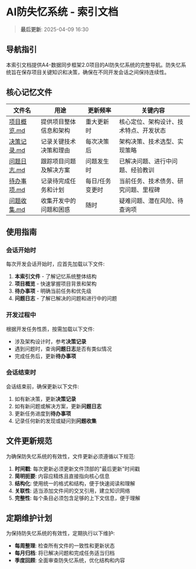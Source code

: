 # AI防失忆系统 - 索引文档

> **最后更新**: 2025-04-09 16:30

## 导航指引

本索引文档提供A4-数据同步框架2.0项目的AI防失忆系统的完整导航。防失忆系统旨在保存项目关键知识和决策，确保在不同开发会话之间保持连续性。

## 核心记忆文件

| 文件名 | 用途 | 更新频率 | 关键内容 |
|-------|------|---------|---------|
| [项目概览.md](项目概览.md) | 提供项目整体信息和架构 | 重大更新时 | 核心定位、架构设计、技术特点、开发状态 |
| [决策记录.md](决策记录.md) | 记录关键技术决策和理由 | 每次决策后 | 架构决策、技术选型、实现策略 |
| [问题日志.md](问题日志.md) | 跟踪项目问题及解决方案 | 问题发生时 | 已解决问题、进行中问题、经验教训 |
| [待办事项.md](待办事项.md) | 记录待完成任务和计划 | 每日/任务变更时 | 当前任务、技术债务、研究问题、里程碑 |
| [问题收集.md](问题收集.md) | 收集开发中的问题和困惑 | 随时 | 疑难问题、潜在风险、待查询项 |

## 使用指南

### 会话开始时

每次开发会话开始时，应首先加载以下文件:
1. **本索引文件** - 了解记忆系统整体结构
2. **项目概览** - 快速掌握项目背景和架构
3. **待办事项** - 明确当前任务和优先级
4. **问题日志** - 了解已解决的问题和进行中的问题

### 开发过程中

根据开发任务性质，按需加载以下文件:
- 涉及架构设计时，参考**决策记录**
- 遇到问题时，查询**问题日志**是否有类似情况
- 完成任务后，更新**待办事项**

### 会话结束时

会话结束前，确保更新以下文件:
1. 如有新决策，更新**决策记录**
2. 如有新问题或解决方案，更新**问题日志**
3. 更新任务进度到**待办事项**
4. 记录任何新的发现或疑问到**问题收集**

## 文件更新规范

为确保防失忆系统的有效性，文件更新必须遵循以下规范:

1. **时间戳**: 每次更新必须更新文件顶部的"最后更新"时间戳
2. **简明扼要**: 内容应精炼且直接指向核心信息
3. **结构化**: 使用统一的格式和结构，便于快速阅读和理解
4. **关联性**: 适当添加文件间的交叉引用，建立知识网络
5. **完整性**: 每个条目必须包含足够的上下文信息，便于理解

## 定期维护计划

为保持防失忆系统的有效性，定期执行以下维护:

- **每周整理**: 检查所有文件的一致性和更新状态
- **每月归档**: 将已解决问题和完成任务适当归档
- **季度回顾**: 全面审查防失忆系统，优化结构和内容 